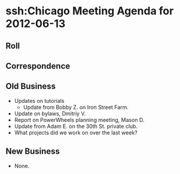 # ssh:Chicago Meeting Agenda for 2012-06-13 #

## Roll ##

## Correspondence ##

## Old Business ##
 * Updates on tutorials
   - Update from Bobby Z. on Iron Street Farm.
 * Update on bylaws, Dmitriy V.
 * Report on PowerWheels planning meeting, Mason D.
 * Update from Adam E. on the 30th St. private club.
 * What projects did we work on over the last week?

## New Business ##
 * None.
